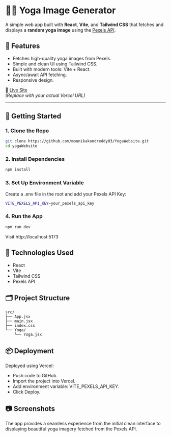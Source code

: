 # 🧘‍♀️ Yoga Image Generator
A simple web app built with **React**, **Vite**, and **Tailwind CSS** that fetches and displays a **random yoga image** using the [Pexels API](https://www.pexels.com/api/).

## 🌟 Features
- Fetches high-quality yoga images from Pexels.
- Simple and clean UI using Tailwind CSS.
- Built with modern tools: Vite + React.
- Async/await API fetching.
- Responsive design.

🔗 [Live Site](https://your-vercel-deployment-url.vercel.app)  
*(Replace with your actual Vercel URL)*

---

## 🚀 Getting Started

### 1. Clone the Repo
```bash
git clone https://github.com/mounikakondreddy03/YogaWebsite.git
cd yogaWebsite
```

### 2. Install Dependencies
```bash 
npm install
```

### 3. Set Up Environment Variable
Create a .env file in the root and add your Pexels API Key:
```bash 
VITE_PEXELS_API_KEY=your_pexels_api_key
```

### 4. Run the App
```bash
npm run dev
```
Visit http://localhost:5173

## 🧪 Technologies Used
- React
- Vite
- Tailwind CSS
- Pexels API

## 🗂️ Project Structure
```
src/
├── App.jsx           
├── main.jsx           
├── index.css          
└── Yoga/
    └── Yoga.jsx       
```

## 📦 Deployment
Deployed using Vercel:
- Push code to GitHub.
- Import the project into Vercel.
- Add environment variable: VITE_PEXELS_API_KEY.
- Click Deploy.

## 📷 Screenshots
The app provides a seamless experience from the initial clean interface to displaying beautiful yoga imagery fetched from the Pexels API.
